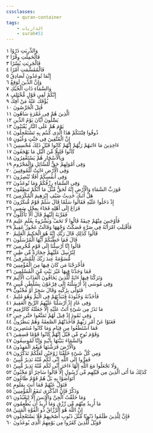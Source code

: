 ```yaml
---
cssclasses:
    - quran-container
tags:
    - الذاريات
    - surah#51
---
```


وَالذَّرِيَتِ ذَرْوًا  ١<br>
فَالْحَمِلَتِ وِقْرًا  ٢<br>
فَالْجَرِيَتِ يُسْرًا  ٣<br>
فَالْمُقَسِّمَتِ أَمْرًا  ٤<br>
إِنَّمَا تُوعَدُونَ لَصَادِقٌ  ٥<br>
وَإِنَّ الدِّينَ لَوَقِعٌ  ٦<br>
وَالسَّمَاءِ ذَاتِ الْحُبُكِ  ٧<br>
إِنَّكُمْ لَفِى قَوْلٍ مُّخْتَلِفٍ  ٨<br>
يُؤْفَكُ عَنْهُ مَنْ أُفِكَ  ٩<br>
قُتِلَ الْخَرَّصُونَ  ١۰<br>
الَّذِينَ هُمْ فِى غَمْرَةٍ سَاهُونَ  ١١<br>
يَسَْٔلُونَ أَيَّانَ يَوْمُ الدِّينِ  ١٢<br>
يَوْمَ هُمْ عَلَى النَّارِ يُفْتَنُونَ  ١٣<br>
ذُوقُوا فِتْنَتَكُمْ هَذَا الَّذِى كُنتُم بِهِ تَسْتَعْجِلُونَ  ١٤<br>
إِنَّ الْمُتَّقِينَ فِى جَنَّتٍ وَعُيُونٍ  ١٥<br>
ءَاخِذِينَ مَا ءَاتَىهُمْ رَبُّهُمْ إِنَّهُمْ كَانُوا قَبْلَ ذَلِكَ مُحْسِنِينَ  ١٦<br>
كَانُوا قَلِيلًا مِّنَ الَّيْلِ مَا يَهْجَعُونَ  ١٧<br>
وَبِالْأَسْحَارِ هُمْ يَسْتَغْفِرُونَ  ١٨<br>
وَفِى أَمْوَلِهِمْ حَقٌّ لِّلسَّائِلِ وَالْمَحْرُومِ  ١٩<br>
وَفِى الْأَرْضِ ءَايَتٌ لِّلْمُوقِنِينَ  ٢۰<br>
وَفِى أَنفُسِكُمْ أَفَلَا تُبْصِرُونَ  ٢١<br>
وَفِى السَّمَاءِ رِزْقُكُمْ وَمَا تُوعَدُونَ  ٢٢<br>
فَوَرَبِّ السَّمَاءِ وَالْأَرْضِ إِنَّهُ لَحَقٌّ مِّثْلَ مَا أَنَّكُمْ تَنطِقُونَ  ٢٣<br>
هَلْ أَتَىكَ حَدِيثُ ضَيْفِ إِبْرَهِيمَ الْمُكْرَمِينَ  ٢٤<br>
إِذْ دَخَلُوا عَلَيْهِ فَقَالُوا سَلَمًا قَالَ سَلَمٌ قَوْمٌ مُّنكَرُونَ  ٢٥<br>
فَرَاغَ إِلَى أَهْلِهِ فَجَاءَ بِعِجْلٍ سَمِينٍ  ٢٦<br>
فَقَرَّبَهُ إِلَيْهِمْ قَالَ أَلَا تَأْكُلُونَ  ٢٧<br>
فَأَوْجَسَ مِنْهُمْ خِيفَةً قَالُوا لَا تَخَفْ وَبَشَّرُوهُ بِغُلَمٍ عَلِيمٍ  ٢٨<br>
فَأَقْبَلَتِ امْرَأَتُهُ فِى صَرَّةٍ فَصَكَّتْ وَجْهَهَا وَقَالَتْ عَجُوزٌ عَقِيمٌ  ٢٩<br>
قَالُوا كَذَلِكِ قَالَ رَبُّكِ إِنَّهُ هُوَ الْحَكِيمُ الْعَلِيمُ  ٣۰<br>
قَالَ فَمَا خَطْبُكُمْ أَيُّهَا الْمُرْسَلُونَ  ٣١<br>
قَالُوا إِنَّا أُرْسِلْنَا إِلَى قَوْمٍ مُّجْرِمِينَ  ٣٢<br>
لِنُرْسِلَ عَلَيْهِمْ حِجَارَةً مِّن طِينٍ  ٣٣<br>
مُّسَوَّمَةً عِندَ رَبِّكَ لِلْمُسْرِفِينَ  ٣٤<br>
فَأَخْرَجْنَا مَن كَانَ فِيهَا مِنَ الْمُؤْمِنِينَ  ٣٥<br>
فَمَا وَجَدْنَا فِيهَا غَيْرَ بَيْتٍ مِّنَ الْمُسْلِمِينَ  ٣٦<br>
وَتَرَكْنَا فِيهَا ءَايَةً لِّلَّذِينَ يَخَافُونَ الْعَذَابَ الْأَلِيمَ  ٣٧<br>
وَفِى مُوسَى إِذْ أَرْسَلْنَهُ إِلَى فِرْعَوْنَ بِسُلْطَنٍ مُّبِينٍ  ٣٨<br>
فَتَوَلَّى بِرُكْنِهِ وَقَالَ سَحِرٌ أَوْ مَجْنُونٌ  ٣٩<br>
فَأَخَذْنَهُ وَجُنُودَهُ فَنَبَذْنَهُمْ فِى الْيَمِّ وَهُوَ مُلِيمٌ  ٤۰<br>
وَفِى عَادٍ إِذْ أَرْسَلْنَا عَلَيْهِمُ الرِّيحَ الْعَقِيمَ  ٤١<br>
مَا تَذَرُ مِن شَىْءٍ أَتَتْ عَلَيْهِ إِلَّا جَعَلَتْهُ كَالرَّمِيمِ  ٤٢<br>
وَفِى ثَمُودَ إِذْ قِيلَ لَهُمْ تَمَتَّعُوا حَتَّى حِينٍ  ٤٣<br>
فَعَتَوْا عَنْ أَمْرِ رَبِّهِمْ فَأَخَذَتْهُمُ الصَّعِقَةُ وَهُمْ يَنظُرُونَ  ٤٤<br>
فَمَا اسْتَطَعُوا مِن قِيَامٍ وَمَا كَانُوا مُنتَصِرِينَ  ٤٥<br>
وَقَوْمَ نُوحٍ مِّن قَبْلُ إِنَّهُمْ كَانُوا قَوْمًا فَسِقِينَ  ٤٦<br>
وَالسَّمَاءَ بَنَيْنَهَا بِأَيْيدٍ وَإِنَّا لَمُوسِعُونَ  ٤٧<br>
وَالْأَرْضَ فَرَشْنَهَا فَنِعْمَ الْمَهِدُونَ  ٤٨<br>
وَمِن كُلِّ شَىْءٍ خَلَقْنَا زَوْجَيْنِ لَعَلَّكُمْ تَذَكَّرُونَ  ٤٩<br>
فَفِرُّوا إِلَى اللَّهِ إِنِّى لَكُم مِّنْهُ نَذِيرٌ مُّبِينٌ  ٥۰<br>
وَلَا تَجْعَلُوا مَعَ اللَّهِ إِلَهًا ءَاخَرَ إِنِّى لَكُم مِّنْهُ نَذِيرٌ مُّبِينٌ  ٥١<br>
كَذَلِكَ مَا أَتَى الَّذِينَ مِن قَبْلِهِم مِّن رَّسُولٍ إِلَّا قَالُوا سَاحِرٌ أَوْ مَجْنُونٌ  ٥٢<br>
أَتَوَاصَوْا بِهِ بَلْ هُمْ قَوْمٌ طَاغُونَ  ٥٣<br>
فَتَوَلَّ عَنْهُمْ فَمَا أَنتَ بِمَلُومٍ  ٥٤<br>
وَذَكِّرْ فَإِنَّ الذِّكْرَى تَنفَعُ الْمُؤْمِنِينَ  ٥٥<br>
وَمَا خَلَقْتُ الْجِنَّ وَالْإِنسَ إِلَّا لِيَعْبُدُونِ  ٥٦<br>
مَا أُرِيدُ مِنْهُم مِّن رِّزْقٍ وَمَا أُرِيدُ أَن يُطْعِمُونِ  ٥٧<br>
إِنَّ اللَّهَ هُوَ الرَّزَّاقُ ذُو الْقُوَّةِ الْمَتِينُ  ٥٨<br>
فَإِنَّ لِلَّذِينَ ظَلَمُوا ذَنُوبًا مِّثْلَ ذَنُوبِ أَصْحَبِهِمْ فَلَا يَسْتَعْجِلُونِ  ٥٩<br>
فَوَيْلٌ لِّلَّذِينَ كَفَرُوا مِن يَوْمِهِمُ الَّذِى يُوعَدُونَ  ٦۰<br>
